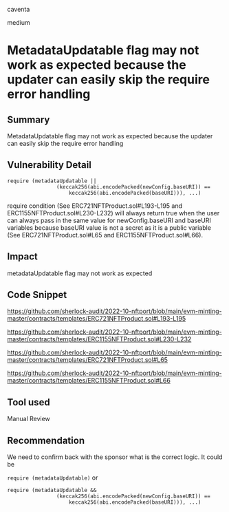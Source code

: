 caventa

medium

# MetadataUpdatable flag may not work as expected because the updater can easily skip the require error handling

## Summary
MetadataUpdatable flag may not work as expected because the updater can easily skip the require error handling

## Vulnerability Detail

```
require (metadataUpdatable ||
                (keccak256(abi.encodePacked(newConfig.baseURI)) ==
                    keccak256(abi.encodePacked(baseURI))), ...)
```
require condition (See ERC721NFTProduct.sol#L193-L195 and ERC1155NFTProduct.sol#L230-L232) will always return true when the user can always pass in the same value for newConfig.baseURI and baseURI variables because baseURI value is not a secret as it is a public variable (See ERC721NFTProduct.sol#L65 and ERC1155NFTProduct.sol#L66).

## Impact
metadataUpdatable flag may not work as expected

## Code Snippet
https://github.com/sherlock-audit/2022-10-nftport/blob/main/evm-minting-master/contracts/templates/ERC721NFTProduct.sol#L193-L195

https://github.com/sherlock-audit/2022-10-nftport/blob/main/evm-minting-master/contracts/templates/ERC1155NFTProduct.sol#L230-L232

https://github.com/sherlock-audit/2022-10-nftport/blob/main/evm-minting-master/contracts/templates/ERC721NFTProduct.sol#L65

https://github.com/sherlock-audit/2022-10-nftport/blob/main/evm-minting-master/contracts/templates/ERC1155NFTProduct.sol#L66

## Tool used
Manual Review

## Recommendation
We need to confirm back with the sponsor what is the correct logic. It could be

`require (metadataUpdatable)` or 
```
require (metadataUpdatable &&
                (keccak256(abi.encodePacked(newConfig.baseURI)) ==
                    keccak256(abi.encodePacked(baseURI))), ...)
```
